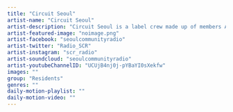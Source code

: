 ```yaml
---
title: "Circuit Seoul"	
artist-name: "Circuit Seoul"	
artist-description: "Circuit Seoul is a label crew made up of members Acidwork, Kran, and Vion. Formed to explore the retro, analogue synthesiser sounds of Acid, catch them running between the most acidic House, Techno, Electro and Disco."	
artist-featured-image: "noimage.png"	
artist-facebook: "seoulcommunityradio"	
artist-twitter: "Radio_SCR"	
artist-instagram: "scr_radio"	
artist-soundcloud: "seoulcommunityradio"	
artist-youtubeChannelID: "UCUjB4nj0j-pYBaYI0sXekfw"	
images: ""	
group: "Residents"	
genres: ""	
daily-motion-playlist: ""	
daily-motion-video: ""		
---
```

